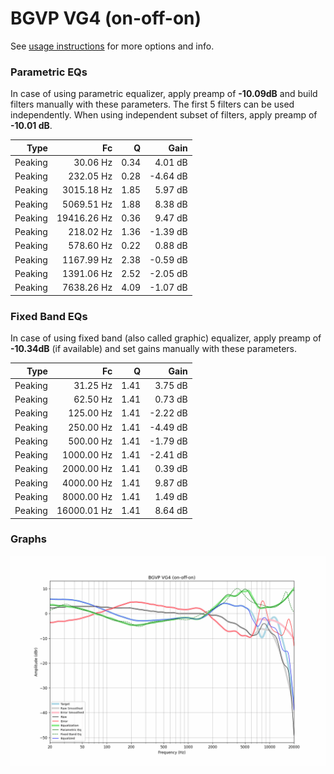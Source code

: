 # BGVP VG4 (on-off-on)
See [usage instructions](https://github.com/jaakkopasanen/AutoEq#usage) for more options and info.

### Parametric EQs
In case of using parametric equalizer, apply preamp of **-10.09dB** and build filters manually
with these parameters. The first 5 filters can be used independently.
When using independent subset of filters, apply preamp of **-10.01 dB**.

| Type    | Fc          |    Q | Gain     |
|--------:|------------:|-----:|---------:|
| Peaking | 30.06 Hz    | 0.34 | 4.01 dB  |
| Peaking | 232.05 Hz   | 0.28 | -4.64 dB |
| Peaking | 3015.18 Hz  | 1.85 | 5.97 dB  |
| Peaking | 5069.51 Hz  | 1.88 | 8.38 dB  |
| Peaking | 19416.26 Hz | 0.36 | 9.47 dB  |
| Peaking | 218.02 Hz   | 1.36 | -1.39 dB |
| Peaking | 578.60 Hz   | 0.22 | 0.88 dB  |
| Peaking | 1167.99 Hz  | 2.38 | -0.59 dB |
| Peaking | 1391.06 Hz  | 2.52 | -2.05 dB |
| Peaking | 7638.26 Hz  | 4.09 | -1.07 dB |

### Fixed Band EQs
In case of using fixed band (also called graphic) equalizer, apply preamp of **-10.34dB**
(if available) and set gains manually with these parameters.

| Type    | Fc          |    Q | Gain     |
|--------:|------------:|-----:|---------:|
| Peaking | 31.25 Hz    | 1.41 | 3.75 dB  |
| Peaking | 62.50 Hz    | 1.41 | 0.73 dB  |
| Peaking | 125.00 Hz   | 1.41 | -2.22 dB |
| Peaking | 250.00 Hz   | 1.41 | -4.49 dB |
| Peaking | 500.00 Hz   | 1.41 | -1.79 dB |
| Peaking | 1000.00 Hz  | 1.41 | -2.41 dB |
| Peaking | 2000.00 Hz  | 1.41 | 0.39 dB  |
| Peaking | 4000.00 Hz  | 1.41 | 9.87 dB  |
| Peaking | 8000.00 Hz  | 1.41 | 1.49 dB  |
| Peaking | 16000.01 Hz | 1.41 | 8.64 dB  |

### Graphs
![](./BGVP%20VG4%20(on-off-on).png)